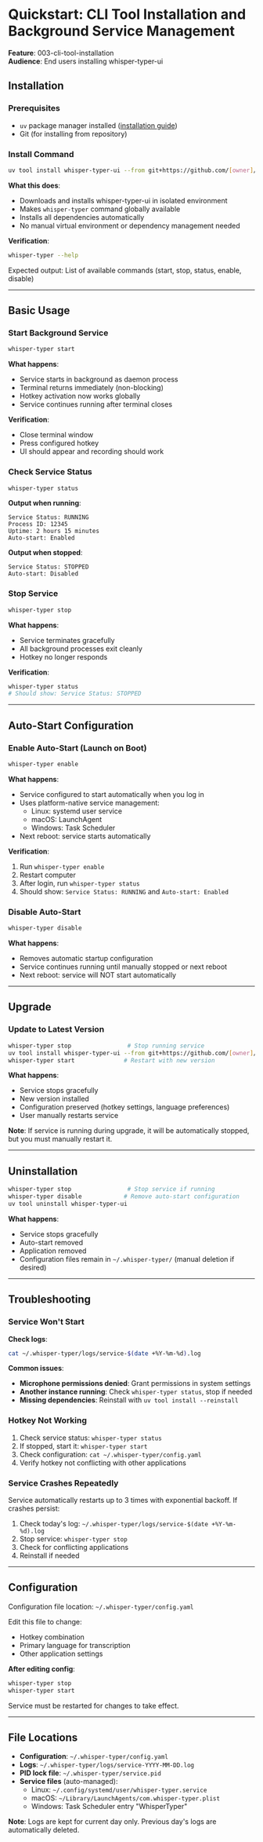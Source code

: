 # Quickstart: CLI Tool Installation and Background Service Management

**Feature**: 003-cli-tool-installation  
**Audience**: End users installing whisper-typer-ui

## Installation

### Prerequisites

- `uv` package manager installed ([installation guide](https://github.com/astral-sh/uv))
- Git (for installing from repository)

### Install Command

```bash
uv tool install whisper-typer-ui --from git+https://github.com/[owner]/whisper-typer-ui.git
```

**What this does**:

- Downloads and installs whisper-typer-ui in isolated environment
- Makes `whisper-typer` command globally available
- Installs all dependencies automatically
- No manual virtual environment or dependency management needed

**Verification**:

```bash
whisper-typer --help
```

Expected output: List of available commands (start, stop, status, enable, disable)

---

## Basic Usage

### Start Background Service

```bash
whisper-typer start
```

**What happens**:

- Service starts in background as daemon process
- Terminal returns immediately (non-blocking)
- Hotkey activation now works globally
- Service continues running after terminal closes

**Verification**:

- Close terminal window
- Press configured hotkey
- UI should appear and recording should work

### Check Service Status

```bash
whisper-typer status
```

**Output when running**:

```text
Service Status: RUNNING
Process ID: 12345
Uptime: 2 hours 15 minutes
Auto-start: Enabled
```

**Output when stopped**:

```text
Service Status: STOPPED
Auto-start: Disabled
```

### Stop Service

```bash
whisper-typer stop
```

**What happens**:

- Service terminates gracefully
- All background processes exit cleanly
- Hotkey no longer responds

**Verification**:

```bash
whisper-typer status
# Should show: Service Status: STOPPED
```

---

## Auto-Start Configuration

### Enable Auto-Start (Launch on Boot)

```bash
whisper-typer enable
```

**What happens**:

- Service configured to start automatically when you log in
- Uses platform-native service management:
  - Linux: systemd user service
  - macOS: LaunchAgent
  - Windows: Task Scheduler
- Next reboot: service starts automatically

**Verification**:

1. Run `whisper-typer enable`
2. Restart computer
3. After login, run `whisper-typer status`
4. Should show: `Service Status: RUNNING` and `Auto-start: Enabled`

### Disable Auto-Start

```bash
whisper-typer disable
```

**What happens**:

- Removes automatic startup configuration
- Service continues running until manually stopped or next reboot
- Next reboot: service will NOT start automatically

---

## Upgrade

### Update to Latest Version

```bash
whisper-typer stop                # Stop running service
uv tool install whisper-typer-ui --from git+https://github.com/[owner]/whisper-typer-ui.git --reinstall
whisper-typer start              # Restart with new version
```

**What happens**:

- Service stops gracefully
- New version installed
- Configuration preserved (hotkey settings, language preferences)
- User manually restarts service

**Note**: If service is running during upgrade, it will be automatically stopped, but you must manually restart it.

---

## Uninstallation

```bash
whisper-typer stop                # Stop service if running
whisper-typer disable            # Remove auto-start configuration
uv tool uninstall whisper-typer-ui
```

**What happens**:

- Service stops gracefully
- Auto-start removed
- Application removed
- Configuration files remain in `~/.whisper-typer/` (manual deletion if desired)

---

## Troubleshooting

### Service Won't Start

**Check logs**:

```bash
cat ~/.whisper-typer/logs/service-$(date +%Y-%m-%d).log
```

**Common issues**:

- **Microphone permissions denied**: Grant permissions in system settings
- **Another instance running**: Check `whisper-typer status`, stop if needed
- **Missing dependencies**: Reinstall with `uv tool install --reinstall`

### Hotkey Not Working

1. Check service status: `whisper-typer status`
2. If stopped, start it: `whisper-typer start`
3. Check configuration: `cat ~/.whisper-typer/config.yaml`
4. Verify hotkey not conflicting with other applications

### Service Crashes Repeatedly

Service automatically restarts up to 3 times with exponential backoff. If crashes persist:

1. Check today's log: `~/.whisper-typer/logs/service-$(date +%Y-%m-%d).log`
2. Stop service: `whisper-typer stop`
3. Check for conflicting applications
4. Reinstall if needed

---

## Configuration

Configuration file location: `~/.whisper-typer/config.yaml`

Edit this file to change:

- Hotkey combination
- Primary language for transcription
- Other application settings

**After editing config**:

```bash
whisper-typer stop
whisper-typer start
```

Service must be restarted for changes to take effect.

---

## File Locations

- **Configuration**: `~/.whisper-typer/config.yaml`
- **Logs**: `~/.whisper-typer/logs/service-YYYY-MM-DD.log`
- **PID lock file**: `~/.whisper-typer/service.pid`
- **Service files** (auto-managed):
  - Linux: `~/.config/systemd/user/whisper-typer.service`
  - macOS: `~/Library/LaunchAgents/com.whisper-typer.plist`
  - Windows: Task Scheduler entry "WhisperTyper"

**Note**: Logs are kept for current day only. Previous day's logs are automatically deleted.
